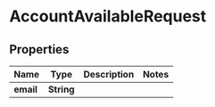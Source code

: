 

# AccountAvailableRequest


## Properties

| Name | Type | Description | Notes |
|------------ | ------------- | ------------- | -------------|
|**email** | **String** |  |  |



